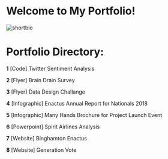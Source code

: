# Welcome to My Portfolio! 

![shortbio](https://github.com/vwu15/images/blob/master/shortbio.png)

# Portfolio Directory:

**1**   [Code] Twitter Sentiment Analysis 

**2**   [Flyer] Brain Drain Survey

**3**   [Flyer] Data Design Challange

**4**   [Infographic] Enactus Annual Report for Nationals 2018

**5**   [Infographic] Many Hands Brochure for Project Launch Event

**6**   [Powerpoint] Spirit Airlines Analysis

**7**   [Website] Binghamton Enactus

**8**   [Website] Generation Vote
